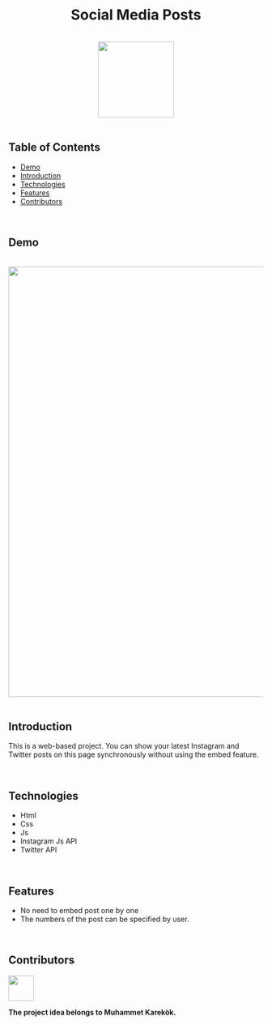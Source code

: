 <h1 align="center">Social Media Posts</h1> <br>

<div align="center">
    <img width=150 src="/assets/images/icon/favicon/favicon.ico">
</div>

<br/>

## Table of Contents

- [Demo](#demo)
- [Introduction](#introduction)
- [Technologies](#technologies)
- [Features](#features)
- [Contributors](#contributors)

<br/>

## Demo

<br/>

<div align="center">
    <img width=850 src="">
</div>

<br/>

## Introduction
This is a web-based project. You can show your latest Instagram and Twitter posts on this page synchronously without using the embed feature.

<br/>

## Technologies

* Html
* Css
* Js
* Instagram Js API
* Twitter API

<br/>

## Features
* No need to embed post one by one
* The numbers of the post can be specified by user.

<br/>

## Contributors

<a href="https://github.com/ahmettoguz" target="_blank"><img width=50 height=50 src="https://avatars.githubusercontent.com/u/101711642?v=4"></a>

**The project idea belongs to Muhammet Karekök.**
